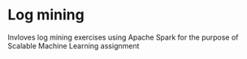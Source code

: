 # Log mining 
Invloves log mining exercises using Apache Spark for the purpose of Scalable Machine Learning assignment 
